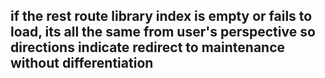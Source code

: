 ## if the rest route library index is empty or fails to load, its all the same from user's perspective so directions indicate redirect to maintenance without differentiation
